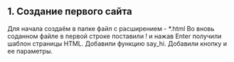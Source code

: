 ## 1. Создание первого сайта
Для начала создаём в папке файл с расширением - *.html
Во вновь соданном файле в первой строке поставили ! и нажав Enter получили шаблон страницы HTML.
Добавили функцию say_hi.
Добавили кнопку и ее параметры.